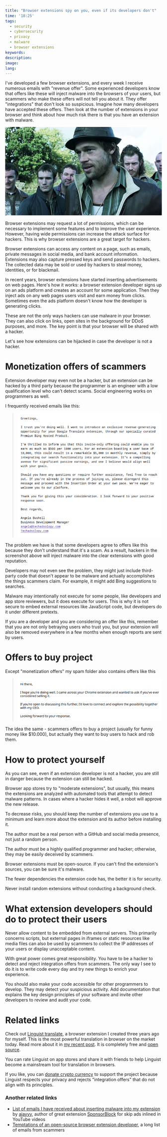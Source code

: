 ```yaml
---
title: "Browser extensions spy on you, even if its developers don't"
time: '18:25'
tags:
  - security
  - cybersecurity
  - privacy
  - malware
  - browser extensions
keywords:
description:
image:
lang:
---
```


I've developed a few browser extensions, and every week I receive numerous emails with "revenue offer". Some experienced developers know that offers like these will inject malware into the browsers of your users, but scammers who make these offers will not tell you about it. They offer "integrations" that don't look so suspicious. Imagine how many developers have accepted these offers. Then look at the number of extensions in your browser and think about how much risk there is that you have an extension with malware.

![Snatch - the movie](snatch-the-movie.jpg)

Browser extensions may request a lot of permissions, which can be necessary to implement some features and to improve the user experience. However, having wide permissions can increase the attack surface for hackers. This is why browser extensions are a great target for hackers.

Browser extensions can access any content on a page, such as emails, private messages in social media, and bank account information. Extensions may also capture pressed keys and send passwords to hackers. The collected data may be sold or used by hackers to steal money, identities, or for blackmail.

In recent years, browser extensions have started inserting advertisements on web pages. Here's how it works: a browser extension developer signs up on an ads platform and creates an account for some application. Then they inject ads on any web pages users visit and earn money from clicks. Sometimes even the ads platform doesn't know how the developer is generating clicks.

These are not the only ways hackers can use malware in your browser. They can also click on links, open sites in the background for DDoS purposes, and more. The key point is that your browser will be shared with a hacker.

Let's see how extensions can be hijacked in case the developer is not a hacker.

# Monetization offers of scammers

Extension developer may even not be a hacker, but an extension can be hacked by a third party because the programmer is an engineer with a low qualification level who can't detect scams. Social engineering works on programmers as well.

I frequently received emails like this:

> ![I trust you're doing well. I want to introduce an exclusive revenue-generating opportunity for your Google Translate extension, through our specially curated Premium Bing Hosted Product](monetization.png)

The problem we have is that some developers agree to offers like this because they don't understand that it's a scam. As a result, hackers in the screenshot above will inject malware into the clear extensions with good reputation.

Developers may not even see the problem, they might just include third-party code that doesn't appear to be malware and actually accomplishes the things scammers claim. For example, it might add Bing suggestions to searches.

Malware may intentionally not execute for some people, like developers and app store reviewers, but it does execute for users. This is why it is not secure to embed external resources like JavaScript code, but developers do it under different pretexts.

If you are a developer and you are considering an offer like this, remember that you are not only betraying users who trust you, but your extension will also be removed everywhere in a few months when enough reports are sent by users.

# Offers to buy project

Except "monetization offers" my spam folder also contains offers like this

> ![I hope you're doing well. I came across your Chrome extension and wanted to ask if you've ever considered selling it](buy-offer.png)

The idea the same - scammers offers to buy a project (usually for funny money like $10.000), but actually they want to buy users to hack and rob them.

# How to protect yourself

As you can see, even if an extension developer is not a hacker, you are still in danger because the extension can still be hacked.

Browser app stores try to "moderate extensions", but usually, this means the extensions are analyzed with automated tools that attempt to detect malware patterns. In cases where a hacker hides it well, a robot will approve the new release.

To decrease risks, you should keep the number of extensions you use to a minimum and learn more about the extension and its author before installing it.

The author must be a real person with a GitHub and social media presence, not just a random person.

The author must be a highly qualified programmer and hacker; otherwise, they may be easily deceived by scammers.

Browser extensions must be open-source. If you can't find the extension's sources, you can be sure it's malware.

The fewer dependencies the extension code has, the better it is for security.

Never install random extensions without conducting a background check.


# What extension developers should do to protect their users

Never allow content to be embedded from external servers. This primarily concerns scripts, but external pages in iframes or static resources like media files can also be used by scammers to collect the IP addresses of your users or display unacceptable content.

With great power comes great responsibility. You have to be a hacker to detect and reject integration offers from scammers. The only way I see to do it is to write code every day and try new things to enrich your experience.

You should also make your code accessible for other programmers to develop. They may detect your suspicious activity. Add documentation that explains the key design principles of your software and invite other developers to review and audit your code.

# Related links

Check out [Linguist translate](/blog/2023/07/13/linguist), a browser extension I created three years ago for myself. This is the most powerful translation in browser on the market today. Read more about it in [my recent post](/blog/2023/07/13/linguist). It is completely free and [open source](https://github.com/translate-tools/linguist).

You can rate Linguist on app stores and share it with friends to help Linguist become a mainstream tool for translation in browsers.

If you like, you can [donate crypto currency](https://github.com/translate-tools/linguist#donations) to support the project because Linguist respects your privacy and rejects "integration offers" that do not align with its principles.

### Another related links
- [List of emails I have received about inserting malware into my extension](https://sponsor.ajay.app/emails/) by [ajayyy](https://github.com/ajayyy), author of great extension [SponsorBlock](https://github.com/ajayyy/SponsorBlock) for skip ads inlined in YouTube videos
- [Temptations of an open-source browser extension developer](https://github.com/extesy/hoverzoom/discussions/670), a long list of emails from scammers